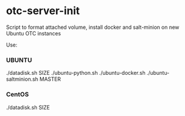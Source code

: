 # otc-server-init

Script to format attached volume, install docker and salt-minion on new Ubuntu OTC instances

Use:

### UBUNTU

./datadisk.sh SIZE
./ubuntu-python.sh
./ubuntu-docker.sh
./ubuntu-saltminion.sh MASTER

### CentOS
./datadisk.sh SIZE
